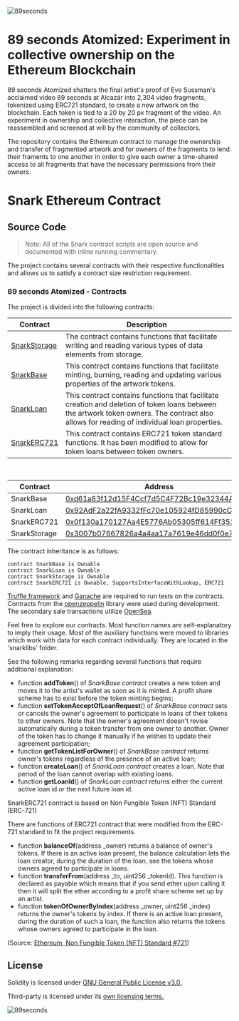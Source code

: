 ![89seconds](https://snark.art/assets/artworks/eve.png)

# 89 seconds Atomized: Experiment in collective ownership on the Ethereum Blockchain

89 seconds Atomized shatters the final artist's proof of Eve Sussman's acclaimed video 89 seconds at Alcazár into 2,304 video fragments, tokenized using ERC721 standard, to create a new artwork on the blockchain. Each token is tied to a 20 by 20 px fragment of the video. An experiment in ownership and collective interaction, the piece can be reassembled and screened at will by the community of collectors.

The repository contains the Ethereum contract to manage the ownership and transfer of fragmented artwork and for owners of the fragments to lend their framents to one another in order to give each owner a time-shared access to all fragments that have the necessary permissions from their owners.

# Snark Ethereum Contract

## Source Code

> Note: All of the Snark contract scripts are open source and documented with inline running commentary.

The project contains several contracts with their respective functionalities and allows us to satisfy a contract size restriction requirement.

### 89 seconds Atomized - Contracts

The project is divided into the following contracts:

Contract | Description
-- | --
[SnarkStorage](contracts/SnarkStorage.sol) | The contract contains functions that facilitate writing and reading various types of data elements from storage.
[SnarkBase](contracts/SnarkBase.sol) | This contract contains functions that facilitate minting, burning, reading and updating various properties of the artwork tokens.
[SnarkLoan](contracts/SnarkLoan.sol) | This contract contains functions that facilitate creation and deletion of token loans between the artwork token owners.  The contract also allows for reading of individual loan properties.
[SnarkERC721](contracts/SnarkERC721.sol) | This contract contains ERC721 token standard functions.  It has been modified to allow for token loans between token owners.

</br>

Contract | Address
--- | ---
SnarkBase | [0xd61a83f12d15F4Ccf7d5C4F72Bc19e32344A436D](https://etherscan.io/address/0xd61a83f12d15F4Ccf7d5C4F72Bc19e32344A436D#code)
SnarkLoan | [0x92AdF2a22fA9332fFc70e105924fD85990cCab40](https://etherscan.io/address/0x92AdF2a22fA9332fFc70e105924fD85990cCab40#code)
SnarkERC721 | [0x0f130a170127Aa4E5776Ab05305ff614Ff352253](https://etherscan.io/address/0x0f130a170127Aa4E5776Ab05305ff614Ff352253#code)
SnarkStorage | [0x3007b07667826a4a4aa17a7619e46dd0f0e75157](https://etherscan.io/address/0x3007b07667826a4a4aa17a7619e46dd0f0e75157#code)

The contract inheritance is as follows:
``` solidity
contract SnarkBase is Ownable
contract SnarkLoan is Ownable
contract SnarkStorage is Ownable
contract SnarkERC721 is Ownable, SupportsInterfaceWithLookup, ERC721
```

[Truffle framework](https://www.trufflesuite.com/truffle) and [Ganache](https://www.trufflesuite.com/ganache) are required to run tests on the contracts.  Contracts from the [openzeppelin](https://openzeppelin.org) library were used during development. The secondary sale transactions utilize [OpenSea](https://opensea.io/assets/89secondsatomized).

Feel free to explore our contracts. Most function names are self-explanatory to imply their usage. Most of the auxiliary functions were moved to libraries which work with data for each contract individually. They are located in the 'snarklibs' folder.

See the following remarks regarding several functions that require additional explanation:

- function **addToken**() of *SnarkBase contract* creates a new token and moves it to the artist's wallet as soon as it is minted. A profit share scheme has to exist before the token minting begins;
- function **setTokenAcceptOfLoanRequest**() of *SnarkBase contract* sets or cancels the owner's agreement to participate in loans of their tokens to other owners. Note that the owner's agreement doesn't revise automatically during a token transfer from one owner to another. Owner of the token has to change it manually if he wishes to update their agreement participation;
- function **getTokenListForOwner**() of *SnarkBase contract*  returns owner's tokens regardless of the presence of an active loan;
- function **createLoan**() of *SnarkLoan contract* creates a loan. Note that period of the loan cannot overlap with existing loans. 
- function **getLoanId**() of *SnarkLoan contract*  returns either the current active loan id or the next future loan id.

SnarkERC721 contract is based on Non Fungible Token (NFT) Standard (ERC-721)

There are functions of ERC721 contract that were modified from the ERC-721 standard to fit the project requirements.

- function **balanceOf**(address _owner) returns a balance of owner's tokens. If there is an active loan present, the balance calculation lets the loan creator, during the duration of the loan, see the tokens whose owners agreed to participate in loans. 
- function **transferFrom**(address _to, uint256 _tokenId). This function is declared as payable which means that if you send ether upon calling it then it will split the ether according to a profit share scheme set up by an artist.
- function **tokenOfOwnerByIndex**(address _owner, uint256 _index) returns the owner's tokens by index. If there is an active loan present, during the duration of such a loan, the function also returns the tokens whose owners agreed to participate in the loan. 

(Source: [Ethereum, Non Fungible Token (NFT) Standard #721](https://github.com/ethereum/EIPs/issues/721))

## License

Solidity is licensed under [GNU General Public License v3.0.](https://github.com/ethereum/solidity/blob/develop/LICENSE.txt)

Third-party is licensed under its [own licensing terms.](https://github.com/ethereum/solidity/blob/develop/cmake/templates/license.h.in)

![89seconds](https://snark.art/assets/artworks/eve.png)
